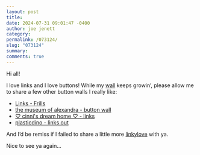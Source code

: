 ```yaml
---
layout: post
title: 
date: 2024-07-31 09:01:47 -0400
author: joe jenett
category: 
permalink: /073124/
slug: "073124"
summary: 
comments: true
---
```

Hi all!

I love links and I love buttons! While my [wall](/links/) keeps growin’, please allow me to share a few other button walls I really like:
* [Links - Frills](https://frills.dev/links/)
* [the museum of alexandra - button wall](https://xandra.cc/buttonwall)
* [♡ cinni's dream home ♡ - links](https://cinni.net/?z=/links)
* [plasticdino - links out](https://plasticdino.neocities.org/links)  

And I’d be remiss if I failed to share a little more [linkylove](https://iwebthings.joejenett.com/categories/#linkylove) with ya.  

Nice to see ya again...



<a href="https://brid.gy/publish/mastodon"></a>